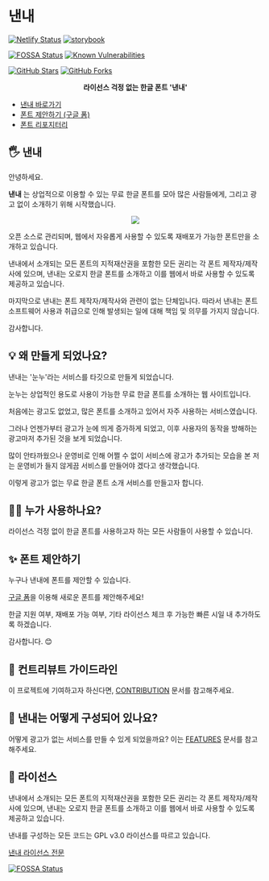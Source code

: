 # 낸내

[![Netlify Status](https://api.netlify.com/api/v1/badges/acd556e3-91f4-477c-9ff5-0b9ab384290d/deploy-status)](https://app.netlify.com/sites/naen-nae/deploys) [![storybook](https://img.shields.io/badge/STORYBOOK-ff4785)](https://naen-nae-storybook.netlify.app)

[![FOSSA Status](https://app.fossa.com/api/projects/git%2Bgithub.com%2Fnaen-nae%2Fnaen-nae.svg?type=shield)](https://app.fossa.com/projects/git%2Bgithub.com%2Fnaen-nae%2Fnaen-nae?ref=badge_shield) [![Known Vulnerabilities](https://snyk.io/test/github/naen-nae/naen-nae/badge.svg)](https://snyk.io/test/github/naen-nae/naen-nae)

[![GitHub Stars](https://img.shields.io/github/stars/naen-nae/naen-nae)](https://github.com/naen-nae/naen-nae/stargazers) [![GitHub Forks](https://img.shields.io/github/forks/naen-nae/naen-nae)](https://github.com/naen-nae/naen-nae/network/members)

<p align="center">
  <b>라이선스 걱정 없는 한글 폰트 '낸내'</b>
</p>

- [낸내 바로가기](https://naen-nae.shj.rip/)
- [폰트 제안하기 (구글 폼)](https://forms.gle/cmbzX8JmazrkDUex7)
- [폰트 리포지터리](https://github.com/naen-nae/fonts)

## 🖐 낸내

안녕하세요.

**낸내** 는 상업적으로 이용할 수 있는 무료 한글 폰트를 모아 많은 사람들에게, 그리고 광고 없이 소개하기 위해 시작했습니다.

<p align="center">
  <img src="https://i.imgur.com/f6Nol1Q.png">
</p>

오픈 소스로 관리되며, 웹에서 자유롭게 사용할 수 있도록 재배포가 가능한 폰트만을 소개하고 있습니다.

낸내에서 소개되는 모든 폰트의 지적재산권을 포함한 모든 권리는 각 폰트 제작자/제작사에 있으며, 낸내는 오로지 한글 폰트를 소개하고 이를 웹에서 바로 사용할 수 있도록 제공하고 있습니다.

마지막으로 낸내는 폰트 제작자/제작사와 관련이 없는 단체입니다. 따라서 낸내는 폰트 소프트웨어 사용과 취급으로 인해 발생되는 일에 대해 책임 및 의무를 가지지 않습니다.

감사합니다.

## 💡 왜 만들게 되었나요?

낸내는 '눈누'라는 서비스를 타깃으로 만들게 되었습니다.

눈누는 상업적인 용도로 사용이 가능한 무료 한글 폰트를 소개하는 웹 사이트입니다.

처음에는 광고도 없었고, 많은 폰트를 소개하고 있어서 자주 사용하는 서비스였습니다.

그러나 언젠가부터 광고가 눈에 띄게 증가하게 되었고, 이후 사용자의 동작을 방해하는 광고마저 추가된 것을 보게 되었습니다.

많이 안타까웠으나 운영비로 인해 어쩔 수 없이 서비스에 광고가 추가되는 모습을 본 저는 운영비가 들지 않게끔 서비스를 만들어야 겠다고 생각했습니다.

이렇게 광고가 없는 무료 한글 폰트 소개 서비스를 만들고자 합니다.

## 🙋‍♀️ 누가 사용하나요?

라이선스 걱정 없이 한글 폰트를 사용하고자 하는 모든 사람들이 사용할 수 있습니다.

## ✨ 폰트 제안하기

누구나 낸내에 폰트를 제안할 수 있습니다.

[구글 폼](https://forms.gle/cmbzX8JmazrkDUex7)을 이용해 새로운 폰트를 제안해주세요!

한글 지원 여부, 재배포 가능 여부, 기타 라이선스 체크 후 가능한 빠른 시일 내 추가하도록 하겠습니다.

감사합니다. 😊

## 📑 컨트리뷰트 가이드라인

이 프로젝트에 기여하고자 하신다면, [CONTRIBUTION](./CONTRIBUTION.md) 문서를 참고해주세요.

## 👀 낸내는 어떻게 구성되어 있나요?

어떻게 광고가 없는 서비스를 만들 수 있게 되었을까요? 이는 [FEATURES](./FEATURES.md) 문서를 참고해주세요.

## 📜 라이선스

낸내에서 소개되는 모든 폰트의 지적재산권을 포함한 모든 권리는 각 폰트 제작자/제작사에 있으며, 낸내는 오로지 한글 폰트를 소개하고 이를 웹에서 바로 사용할 수 있도록 제공하고 있습니다.

낸내를 구성하는 모든 코드는 GPL v3.0 라이선스를 따르고 있습니다.

[낸내 라이선스 전문](./LICENSE)

[![FOSSA Status](https://app.fossa.com/api/projects/git%2Bgithub.com%2Fnaen-nae%2Fnaen-nae.svg?type=large)](https://app.fossa.com/projects/git%2Bgithub.com%2Fnaen-nae%2Fnaen-nae?ref=badge_large)
